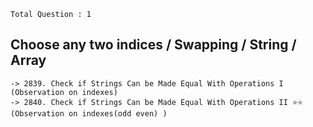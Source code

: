 
`Total Question : 1`


## Choose any two indices / Swapping / String / Array
```
-> 2839. Check if Strings Can be Made Equal With Operations I (Observation on indexes)
-> 2840. Check if Strings Can be Made Equal With Operations II ⭐⭐ (Observation on indexes(odd even) )
```
